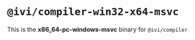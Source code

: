 # `@ivi/compiler-win32-x64-msvc`

This is the **x86_64-pc-windows-msvc** binary for `@ivi/compiler`
